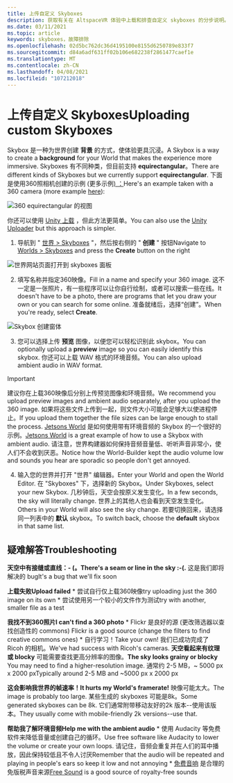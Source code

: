 ```yaml
---
title: 上传自定义 Skyboxes
description: 获取有关在 AltspaceVR 体验中上载和排查自定义 skyboxes 的分步说明。
ms.date: 03/11/2021
ms.topic: article
keywords: skyboxes，故障排除
ms.openlocfilehash: 02d5bc762dc36d4195100e8155d6250789e833f7
ms.sourcegitcommit: d84a6adf631ff02b106e682238f2861477caef1e
ms.translationtype: MT
ms.contentlocale: zh-CN
ms.lasthandoff: 04/08/2021
ms.locfileid: "107212018"
---
```

# <a name="uploading-custom-skyboxes"></a><span data-ttu-id="ecbec-104">上传自定义 Skyboxes</span><span class="sxs-lookup"><span data-stu-id="ecbec-104">Uploading custom Skyboxes</span></span>

<span data-ttu-id="ecbec-105">Skybox 是一种为世界创建 **背景** 的方式，使体验更具沉浸。</span><span class="sxs-lookup"><span data-stu-id="ecbec-105">A Skybox is a way to create a **background** for your World that makes the experience more immersive.</span></span> <span data-ttu-id="ecbec-106">Skyboxes 有不同种类，但目前支持 **equirectangular**。</span><span class="sxs-lookup"><span data-stu-id="ecbec-106">There are different kinds of Skyboxes but we currently support **equirectangular**.</span></span> <span data-ttu-id="ecbec-107">下面是使用360照相机创建的示例 (更多示例[) ：](http://moments.mankindforward.com/)</span><span class="sxs-lookup"><span data-stu-id="ecbec-107">Here's an example taken with a 360 camera (more example [here](http://moments.mankindforward.com/)):</span></span> 

![360 equirectangular 的视图](images/custom-skyboxes-img-01.jpeg)

<span data-ttu-id="ecbec-109">你还可以使用 [Unity 上载](world-building-toolkit-getting-started.md) ，但此方法更简单。</span><span class="sxs-lookup"><span data-stu-id="ecbec-109">You can also use the [Unity Uploader](world-building-toolkit-getting-started.md) but this approach is simpler.</span></span>

1. <span data-ttu-id="ecbec-110">导航到 " [世界 > Skyboxes](https://account.altvr.com/skyboxes) "，然后按右侧的 " **创建** " 按钮</span><span class="sxs-lookup"><span data-stu-id="ecbec-110">Navigate to [Worlds > Skyboxes](https://account.altvr.com/skyboxes) and press the **Create** button on the right</span></span>

![世界网站页面打开到 skyboxes 面板](images/custom-skyboxes-img-02.png)

2. <span data-ttu-id="ecbec-112">填写名称并指定360映像。</span><span class="sxs-lookup"><span data-stu-id="ecbec-112">Fill in a name and specify your 360 image.</span></span> <span data-ttu-id="ecbec-113">这不一定是一张照片，有一些程序可以让你自行绘制，或者可以搜索一些在线。</span><span class="sxs-lookup"><span data-stu-id="ecbec-113">It doesn't have to be a photo, there are programs that let you draw your own or you can search for some online.</span></span> <span data-ttu-id="ecbec-114">准备就绪后，选择“创建”。</span><span class="sxs-lookup"><span data-stu-id="ecbec-114">When you're ready, select **Create**.</span></span> 

![Skybox 创建窗体](images/custom-skyboxes-img-03.png)

3. <span data-ttu-id="ecbec-116">您可以选择上传 **预览** 图像，以便您可以轻松识别此 skybox。</span><span class="sxs-lookup"><span data-stu-id="ecbec-116">You can optionally upload a **preview** image so you can easily identify this skybox.</span></span> <span data-ttu-id="ecbec-117">你还可以上载 WAV 格式的环境音频。</span><span class="sxs-lookup"><span data-stu-id="ecbec-117">You can also upload ambient audio in WAV format.</span></span> 

> [!IMPORTANT]
> <span data-ttu-id="ecbec-118">建议你在上载360映像后分别上传预览图像和环境音频。</span><span class="sxs-lookup"><span data-stu-id="ecbec-118">We recommend you upload preview images and ambient audio separately, after you upload the 360 image.</span></span> <span data-ttu-id="ecbec-119">如果将这些文件上传到一起，则文件大小可能会足够大以使进程停止。</span><span class="sxs-lookup"><span data-stu-id="ecbec-119">If you upload them together the file sizes can be large enough to stall the process.</span></span> <span data-ttu-id="ecbec-120">[Jetsons World](https://account.altvr.com/worlds/1004174988393054363/spaces/1084431533181240311) 是如何使用带有环境音频的 Skybox 的一个很好的示例。</span><span class="sxs-lookup"><span data-stu-id="ecbec-120">[Jetsons World](https://account.altvr.com/worlds/1004174988393054363/spaces/1084431533181240311) is a great example of how to use a Skybox with ambient audio.</span></span> <span data-ttu-id="ecbec-121">请注意，世界构建器如何保持音频音量低、听听声音非常小，使人们不会收到厌恶。</span><span class="sxs-lookup"><span data-stu-id="ecbec-121">Notice how the World-Builder kept the audio volume low and sounds you hear are sporadic so people don't get annoyed.</span></span> 

4. <span data-ttu-id="ecbec-122">输入您的世界并打开 "世界" 编辑器。</span><span class="sxs-lookup"><span data-stu-id="ecbec-122">Enter your World and open the World Editor.</span></span> <span data-ttu-id="ecbec-123">在 "Skyboxes" 下，选择新的 Skybox。</span><span class="sxs-lookup"><span data-stu-id="ecbec-123">Under Skyboxes, select your new Skybox.</span></span> <span data-ttu-id="ecbec-124">几秒钟后，天空会按原义发生变化。</span><span class="sxs-lookup"><span data-stu-id="ecbec-124">In a few seconds, the sky will literally change.</span></span> <span data-ttu-id="ecbec-125">世界上的其他人也会看到天空发生变化。</span><span class="sxs-lookup"><span data-stu-id="ecbec-125">Others in your World will also see the sky change.</span></span> <span data-ttu-id="ecbec-126">若要切换回来，请选择同一列表中的 **默认** skybox。</span><span class="sxs-lookup"><span data-stu-id="ecbec-126">To switch back, choose the **default** skybox in that same list.</span></span> 

## <a name="troubleshooting"></a><span data-ttu-id="ecbec-127">疑难解答</span><span class="sxs-lookup"><span data-stu-id="ecbec-127">Troubleshooting</span></span>

<span data-ttu-id="ecbec-128">**天空中有接缝或直线：- (。**</span><span class="sxs-lookup"><span data-stu-id="ecbec-128">**There's a seam or line in the sky :-(.**</span></span> <span data-ttu-id="ecbec-129">这是我们即将解决的 bug</span><span class="sxs-lookup"><span data-stu-id="ecbec-129">It's a bug that we'll fix soon</span></span>

<span data-ttu-id="ecbec-130">**上载失败**</span><span class="sxs-lookup"><span data-stu-id="ecbec-130">**Upload failed**</span></span>
    * <span data-ttu-id="ecbec-131">尝试自行仅上载360映像</span><span class="sxs-lookup"><span data-stu-id="ecbec-131">try uploading just the 360 image on its own</span></span>
    * <span data-ttu-id="ecbec-132">尝试使用另一个较小的文件作为测试</span><span class="sxs-lookup"><span data-stu-id="ecbec-132">try with another, smaller file as a test</span></span>

<span data-ttu-id="ecbec-133">**我找不到360照片**</span><span class="sxs-lookup"><span data-stu-id="ecbec-133">**I can't find a 360 photo**</span></span>
    * <span data-ttu-id="ecbec-134">Flickr 是良好的源 (更改筛选器以查找创造性的 commons) </span><span class="sxs-lookup"><span data-stu-id="ecbec-134">Flickr is a good source (change the filters to find creative commons ones)</span></span>
    * <span data-ttu-id="ecbec-135">自行学习！</span><span class="sxs-lookup"><span data-stu-id="ecbec-135">Take your own!</span></span> <span data-ttu-id="ecbec-136">我们已成功完成了 Ricoh 的相机。</span><span class="sxs-lookup"><span data-stu-id="ecbec-136">We've had success with Ricoh's cameras.</span></span> 
<span data-ttu-id="ecbec-137">**天空看起来有纹理或 blocky** 可能需要查找更高分辨率的图像。</span><span class="sxs-lookup"><span data-stu-id="ecbec-137">**The sky looks grainy or blocky** You may need to find a higher-resolution image.</span></span> <span data-ttu-id="ecbec-138">通常约 2-5 MB，~ 5000 px x 2000 px</span><span class="sxs-lookup"><span data-stu-id="ecbec-138">Typically around 2-5 MB and ~5000 px x 2000 px</span></span>

<span data-ttu-id="ecbec-139">**这会影响我世界的帧速率！**</span><span class="sxs-lookup"><span data-stu-id="ecbec-139">**It hurts my World's framerate!**</span></span>
<span data-ttu-id="ecbec-140">映像可能太大。</span><span class="sxs-lookup"><span data-stu-id="ecbec-140">The image is probably too large.</span></span> <span data-ttu-id="ecbec-141">某些生成的 skyboxes 可能是8k。</span><span class="sxs-lookup"><span data-stu-id="ecbec-141">Some generated skyboxes can be 8k.</span></span> <span data-ttu-id="ecbec-142">它们通常附带移动友好的2k 版本--使用该版本。</span><span class="sxs-lookup"><span data-stu-id="ecbec-142">They usually come with mobile-friendly 2k versions--use that.</span></span>

<span data-ttu-id="ecbec-143">**帮助我了解环境音频**</span><span class="sxs-lookup"><span data-stu-id="ecbec-143">**Help me with the ambient audio**</span></span>
    * <span data-ttu-id="ecbec-144">使用 Audacity 等免费软件来降低音量或创建自己的循环。</span><span class="sxs-lookup"><span data-stu-id="ecbec-144">Use free software like Audacity to lower the volume or create your own loops.</span></span> <span data-ttu-id="ecbec-145">请记住，音频会重复并在人们的耳中播放，因此保持较低且不令人讨厌</span><span class="sxs-lookup"><span data-stu-id="ecbec-145">Remember that the audio will be repeated and playing in people's ears so keep it low and not annoying</span></span>
    * <span data-ttu-id="ecbec-146">[免费音响](https://freesound.org/) 是合理的免版税声音来源</span><span class="sxs-lookup"><span data-stu-id="ecbec-146">[Free Sound](https://freesound.org/) is a good source of royalty-free sounds</span></span>
